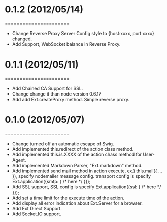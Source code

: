 # 0.1.2 (2012/05/14)
======================
  * Change  Reverse Proxy Server Config style to {host:xxxx, port:xxxx} changed.
  * Add     Support, WebSocket balance in Reverse Proxy.


# 0.1.1 (2012/05/11)
======================
  * Add     Chained CA Support for SSL.
  * Change  change it than node version 0.6.17
  * Add     add Ext.createProxy method. Simple reverse proxy.


# 0.1.0 (2012/05/07)
======================
  * Change  turned off an automatic escape of Swig.
  * Add     implemented this.redirect of the action class method.
  * Add     implemented this.is.XXXX of the action chass method for User-Agent.
  * Add     implemented Markdown Parser, "Ext.markdown" method.
  * Add     implemented send mail method in action execute,
            ex.) this.mail({ ... }), specify nodemailer message config.
            transport config is specify Ext.application({smtp: { /* here */ }});
  * Add     SSL support, SSL config is specify Ext.application({ssl: { /* here */ }});
  * Add     set a time limit for the execute time of the action.
  * Add     display all error indication about Ext.Server for a browser.
  * Add     Ext Direct Support.
  * Add     Socket.IO support.

